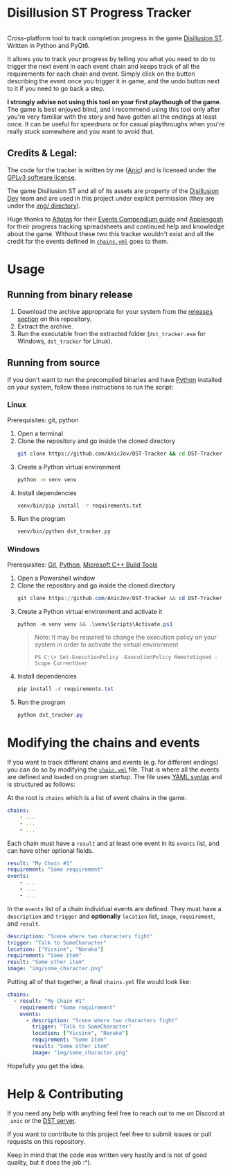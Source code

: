 # Disillusion ST Progress Tracker

<p align="center">
<img src"https://raw.githubusercontent.com/AnicJov/DST-Tracker/main/img/screenshot.png"/>
</p>

Cross-platform tool to track completion progress in the game [Disillusion ST](https://store.steampowered.com/app/2775370/Disillusion_ST/).
Written in Python and PyQt6.

It allows you to track your progress by telling you what you need to do to trigger the next event in each event chain and keeps track of all the requirements for each chain and event. Simply click on the button describing the event once you trigger it in game, and the undo button next to it if you need to go back a step.

**I strongly advise not using this tool on your first playthough of the game**. The game is best enjoyed blind, and I recommend using this tool only after you're very familiar with the story and have gotten all the endings at least once. It can be useful for speedruns or for casual playthroughs when you're really stuck somewhere and you want to avoid that.

## Credits & Legal:
The code for the tracker is written by me ([Anic](https://github.com/AnicJov)) and is licensed under the [GPLv3 software license](https://raw.githubusercontent.com/AnicJov/DST-Tracker/main/LICENSE).

The game Disillusion ST and all of its assets are property of the [Disillusion Dev](https://store.steampowered.com/search/?developer=Disillusion%20Dev) team and are used in this project under explicit permission (they are under the [img/ directory](https://raw.githubusercontent.com/AnicJov/DST-Tracker/main/img)).

Huge thanks to [Altotas](https://steamcommunity.com/id/altotas) for their [Events Compendium guide](https://steamcommunity.com/sharedfiles/filedetails/?id=3359000833) and [Applesgosh](https://www.twitch.tv/applesgosh_) for their progress tracking spreadsheets and continued help and knowledge about the game. Without these two this tracker wouldn't exist and all the credit for the events defined in [`chains.yml`](https://raw.githubusercontent.com/AnicJov/DST-Tracker/main/chains.yml) goes to them.

# Usage
## Running from binary release
1. Download the archive appropriate for your system from the [releases section](https://github.com/AnicJov/DST-Tracker/releases/latest) on this repository.
1. Extract the archive.
1. Run the executable from the extracted folder (`dst_tracker.exe` for Windows, `dst_tracker` for Linux).

## Running from source
If you don't want to run the precompiled binaries and have [Python](https://www.python.org/) installed on your system, follow these instructions to run the script:

### Linux
Prerequisites: git, python

1. Open a terminal
1. Clone the repository and go inside the cloned directory
    ```bash
    git clone https://github.com/AnicJov/DST-Tracker && cd DST-Tracker
    ```
1. Create a Python virtual environment
    ```bash
    python -m venv venv
    ```
1. Install dependencies
    ```bash
    venv/bin/pip install -r requirements.txt
    ```
1. Run the program
    ```bash
    venv/bin/python dst_tracker.py
    ```
### Windows
Prerequisites: [Git](https://git-scm.com/downloads/win), [Python](https://www.python.org/downloads/windows/), [Microsoft C++ Build Tools](https://visualstudio.microsoft.com/visual-cpp-build-tools/)
1. Open a Powershell window
1. Clone the repository and go inside the cloned directory
    ```ps1
    git clone https://github.com/AnicJov/DST-Tracker && cd DST-Tracker
    ```
1. Create a Python virtual environment and activate it
    ```ps1
    python -m venv venv && .\venv\Scripts\Activate.ps1
    ```
    > Note:
    > It may be required to change the execution policy on your system in order to activate the virtual environment
    >
    > `PS C:\> Set-ExecutionPolicy -ExecutionPolicy RemoteSigned -Scope CurrentUser`
1. Install dependencies
    ```ps1
    pip install -r requirements.txt
    ```
1. Run the program
    ```ps1
    python dst_tracker.py
    ```

# Modifying the chains and events
If you want to track different chains and events (e.g. for different endings) you can do so by modifying the [`chain.yml`](https://raw.githubusercontent.com/AnicJov/DST-Tracker/main/chains.yml) file.
That is where all the events are defined and loaded on program startup.
The file uses [YAML syntax](https://docs.ansible.com/ansible/latest/reference_appendices/YAMLSyntax.html) and is structured as follows:

At the root is `chains` which is a list of event chains in the game.
```yml
chains:
    - ...
    - ...
    - ...
```
Each chain must have a `result` and at least one event in its `events` list, and can have other optional fields.
```yml
result: "My Chain #1"
requirement: "Some requirement"
events:
    - ...
    - ...
    - ...
```
In the `events` list of a chain individual events are defined. They must have a `description` and `trigger` and **optionally** `location` list, `image`, `requirement`, and `result`.
```yml
description: "Scene where two characters fight"
trigger: "Talk to SomeCharacter"
location: ["Vicsine", "Naraka"]
requirement: "Some item"
result: "Some other item"
image: "img/some_character.png"
```
Putting all of that together, a final `chains.yml` file would look like:
```yml
chains:
  - result: "My Chain #1"
    requirement: "Some requirement"
    events:
      - description: "Scene where two characters fight"
        trigger: "Talk to SomeCharacter"
        location: ["Vicsine", "Naraka"]
        requirement: "Some item"
        result: "Some other item"
        image: "img/some_character.png"
```
Hopefully you get the idea.

# Help & Contributing
If you need any help with anything feel free to reach out to me on Discord at `_anic` or the [DST server](https://discord.gg/a3kcuGygCa).

If you want to contribute to this project feel free to submit issues or pull requests on this repository.

Keep in mind that the code was written very hastily and is not of good quality, but it does the job :^).
